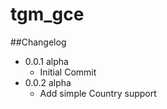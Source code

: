 # tgm_gce


##Changelog 
- 0.0.1 alpha
    - Initial Commit
- 0.0.2 alpha
    - Add simple Country support 
